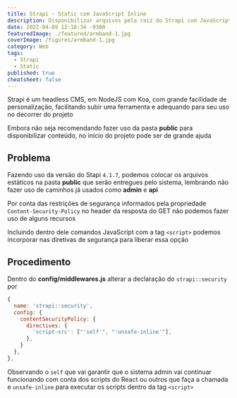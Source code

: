 ```yaml
---
title: Strapi - Static com JavaScript Inline
description: Disponibilizar arquivos pela raiz do Strapi com JavaScript embutido
date: 2022-04-09 12:18:34 -0300
featuredImage: ./featured/armband-1.jpg
coverImage: /figures/armband-1.jpg
category: Web
tags:
  - Strapi
  - Static
published: true
cheatsheet: false
---
```


Strapi é um headless CMS, em NodeJS com Koa, com grande facilidade de personalização, facilitando subir uma ferramenta e adequando para seu uso no decorrer do projeto

Embora não seja recomendando fazer uso da pasta **public** para disponibilizar conteúdo, no início do projeto pode ser de grande ajuda

## Problema

Fazendo uso da versão do Stapi `4.1.7`, podemos colocar os arquivos estáticos na pasta **public** que serão entregues pelo sistema, lembrando não fazer uso de caminhos já usados como **admin** e **api**

Por conta das restrições de segurança informados pela propriedade `Content-Security-Policy` no header da resposta do GET não podemos fazer uso de alguns recursos

Incluindo dentro dele comandos JavaScript com a tag `<script>` podemos incorporar nas diretivas de segurança para liberar essa opção

## Procedimento

Dentro do **config/middlewares.js** alterar a declaração do `strapi::security` por

```javascript
{
  name: 'strapi::security',
  config: {
    contentSecurityPolicy: {
      directives: {
        'script-src': ["'self'", "'unsafe-inline'"],
      },
    }
  },
},
```

Observando o `self` que vai garantir que o sistema admin vai continuar funcionando com conta dos scripts do React ou outros que faça a chamada e `unsafe-inline` para executar os scripts dentro da tag `<script>`
